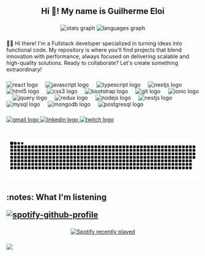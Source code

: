 <h2 align="center">Hi 👋! My name is Guilherme Eloi</h2>

###

<div align="center">
  <img src="https://github-readme-stats.vercel.app/api?username=guilhermeEloi&hide_title=false&hide_rank=false&show_icons=true&include_all_commits=true&count_private=true&disable_animations=false&theme=dracula&locale=en&hide_border=false" height="150" alt="stats graph"  />
  <img src="https://github-readme-stats.vercel.app/api/top-langs?username=guilhermeEloi&locale=en&hide_title=false&layout=compact&card_width=320&langs_count=5&theme=dracula&hide_border=false" height="150" alt="languages graph"  />
</div>

###

<p align="left">👨‍💻 Hi there! I'm a Fullstack developer specialized in turning ideas into functional code. My repository is where you'll find projects that blend innovation with performance, always focused on delivering scalable and high-quality solutions. Ready to collaborate? Let's create something extraordinary!</p>

###

<div align="left">
  <img src="https://cdn.jsdelivr.net/gh/devicons/devicon/icons/react/react-original.svg" style="height: 30px; width: auto;" alt="react logo"  />
  <img width="12" />
  <img src="https://cdn.jsdelivr.net/gh/devicons/devicon/icons/javascript/javascript-original.svg" style="height: 30px; width: auto;" alt="javascript logo"  />
  <img width="12" />
  <img src="https://cdn.jsdelivr.net/gh/devicons/devicon/icons/typescript/typescript-original.svg" style="height: 30px; width: auto;" alt="typescript logo"  />
  <img width="12" />
  <img src="https://cdn.jsdelivr.net/gh/devicons/devicon/icons/nextjs/nextjs-original.svg" style="height: 30px; width: auto;" alt="nextjs logo"  />
  <img width="12" />
  <img src="https://cdn.jsdelivr.net/gh/devicons/devicon/icons/html5/html5-original.svg" style="height: 30px; width: auto;" alt="html5 logo"  />
  <img width="12" />
  <img src="https://cdn.jsdelivr.net/gh/devicons/devicon/icons/css3/css3-original.svg" style="height: 30px; width: auto;" alt="css3 logo"  />
  <img width="12" />
  <img src="https://cdn.jsdelivr.net/gh/devicons/devicon/icons/bootstrap/bootstrap-original.svg" style="height: 30px; width: auto;" alt="bootstrap logo"  />
  <img width="12" />
  <img src="https://cdn.jsdelivr.net/gh/devicons/devicon/icons/git/git-original.svg" style="height: 30px; width: auto;" alt="git logo"  />
  <img width="12" />
  <img src="https://cdn.jsdelivr.net/gh/devicons/devicon/icons/ionic/ionic-original.svg" style="height: 30px; width: auto;" alt="ionic logo"  />
  <img width="12" />
  <img src="https://cdn.jsdelivr.net/gh/devicons/devicon/icons/jquery/jquery-original.svg" style="height: 30px; width: auto;" alt="jquery logo"  />
  <img width="12" />
  <img src="https://cdn.jsdelivr.net/gh/devicons/devicon/icons/redux/redux-original.svg" style="height: 30px; width: auto;" alt="redux logo"  />
  <img width="12" />
  <img src="https://cdn.jsdelivr.net/gh/devicons/devicon/icons/nodejs/nodejs-original.svg" style="height: 30px; width: auto;" alt="nodejs logo"  />
  <img width="12" />
  <img src="https://cdn.jsdelivr.net/gh/devicons/devicon@latest/icons/nestjs/nestjs-original.svg" style="height: 30px; width: auto;" alt="nestjs logo"  />
  <img width="12" />
  <img src="https://cdn.jsdelivr.net/gh/devicons/devicon/icons/mysql/mysql-original.svg" style="height: 30px; width: auto;" alt="mysql logo"  />
  <img width="12" />
  <img src="https://cdn.jsdelivr.net/gh/devicons/devicon/icons/mongodb/mongodb-original.svg" style="height: 30px; width: auto;" alt="mongodb logo"  />
  <img width="12" />
  <img src="https://cdn.jsdelivr.net/gh/devicons/devicon/icons/postgresql/postgresql-original.svg" style="height: 30px; width: auto;" alt="postgresql logo"  />
</div>

###

<div align="left">
  <a href="mailto:gui.eloi.silva@gmail.com" target="_blank">
    <img src="https://img.shields.io/static/v1?message=Gmail&logo=gmail&label=&color=D14836&logoColor=white&labelColor=&style=for-the-badge" height="35" alt="gmail logo"  />
  </a>
  <a href="https://www.linkedin.com/in/guilhermeeloidev/" target="_blank">
    <img src="https://img.shields.io/static/v1?message=LinkedIn&logo=linkedin&label=&color=0077B5&logoColor=white&labelColor=&style=for-the-badge" height="35" alt="linkedin logo"  />
  </a>
  <a href="https://www.twitch.tv/chrisdorock_" target="_blank">
    <img src="https://img.shields.io/static/v1?message=Twitch&logo=twitch&label=&color=9146FF&logoColor=white&labelColor=&style=for-the-badge" height="35" alt="twitch logo"  />
  </a>
</div>

###

<br clear="both">

<img src="https://raw.githubusercontent.com/guilhermeEloi/guilhermeEloi/output/snake.svg" alt="Snake animation" />

###

  <div align="left">
  
  <h2>:notes: What I'm listening
  
  [![spotify-github-profile](https://spotify-github-profile.kittinanx.com/api/view?uid=227o5yjpywezh6jym7pcs7cpy&cover_image=true&theme=novatorem&show_offline=false&background_color=00000&interchange=true&bar_color=53b14f&bar_color_cover=false)](https://spotify-github-profile.kittinanx.com/api/view?uid=227o5yjpywezh6jym7pcs7cpy&redirect=true)
  
  </div>

###

<div align="center">
  <a href="https://open.spotify.com/user/227o5yjpywezh6jym7pcs7cpy">
    <img src="https://spotify-recently-played-readme.vercel.app/api?user=227o5yjpywezh6jym7pcs7cpy&count=5&unique=false" alt="Spotify recently played"  />
  </a>
</div>

###

<div align="left">  
  <img src="https://user-images.githubusercontent.com/74038190/225813708-98b745f2-7d22-48cf-9150-083f1b00d6c9.gif"  />  
</div>

###
